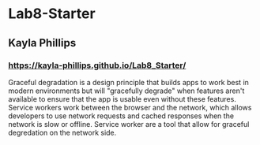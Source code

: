 # Lab8-Starter
## Kayla Phillips
### https://kayla-phillips.github.io/Lab8_Starter/
Graceful degradation is a design principle that builds apps to work best in modern environments but will "gracefully degrade" when features aren't available to ensure that the app is usable even without these features. Service workers work between the browser and the network, which allows developers to use network requests and cached responses when the network is slow or offline. Service worker are a tool that allow for graceful degredation on the network side. 
